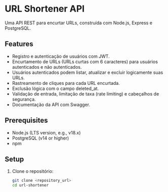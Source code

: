 # URL Shortener API

Uma API REST para encurtar URLs, construída com Node.js, Express e PostgreSQL.

## Features
- Registro e autenticação de usuários com JWT.
- Encurtamento de URLs (URLs curtas com 6 caracteres) para usuários autenticados e não autenticados.
- Usuários autenticados podem listar, atualizar e excluir logicamente suas URLs.
- Rastreamento de cliques para cada URL encurtada.
- Exclusão lógica com o campo deleted_at.
- Validação de entrada, limitação de taxa (rate limiting) e cabeçalhos de segurança.
- Documentação da API com Swagger.

## Prerequisites
- Node.js (LTS version, e.g., v18.x)
- PostgreSQL (v14 or higher)
- npm

## Setup
1. Clone o repositório:
   ```bash
   git clone <repository_url>
   cd url-shortener